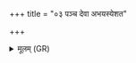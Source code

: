 +++
title = "०३ पञ्च देवा अभयस्येशत"

+++
<details><summary>मूलम् (GR)</summary>

पञ्च देवा अभयस्येशत  
इन्द्रस् त्वष्टा वरुणो मित्रो अग्निः ।  
मायं ग्रामो दुरितम् एन आरद्  
अन्यत्र राज्ञाम् अभि यातु मन्युः ॥ +++(Bhatt. yāta)+++
</details>